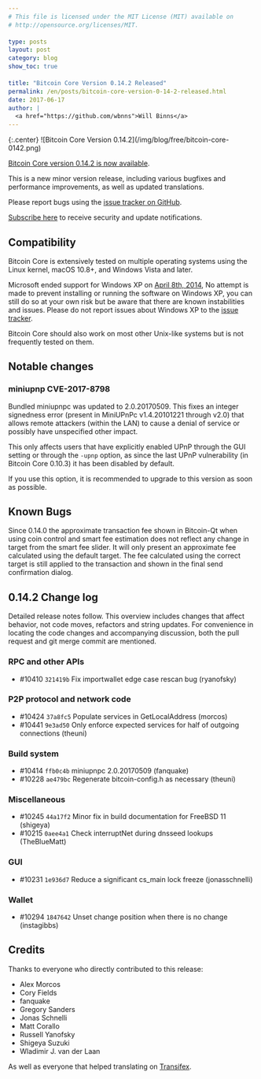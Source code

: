 ```yaml
---
# This file is licensed under the MIT License (MIT) available on
# http://opensource.org/licenses/MIT.

type: posts
layout: post
category: blog
show_toc: true

title: "Bitcoin Core Version 0.14.2 Released"
permalink: /en/posts/bitcoin-core-version-0-14-2-released.html
date: 2017-06-17
author: |
  <a href="https://github.com/wbnns">Will Binns</a>
---
```


<div class="post-content" markdown="1">
{:.center}
![Bitcoin Core Version 0.14.2](/img/blog/free/bitcoin-core-0142.png)

[Bitcoin Core version 0.14.2 is now available](https://bitcoin.org/en/download).

This is a new minor version release, including various bugfixes and
performance improvements, as well as updated translations.

Please report bugs using the [issue tracker on GitHub](https://github.com/bitcoin/bitcoin/issues).

[Subscribe here](https://bitcoincore.org/en/list/announcements/join/) to receive
security and update notifications.
</div>

<div class="toccontent-block boxexpand" markdown="1">

## Compatibility

Bitcoin Core is extensively tested on multiple operating systems using
the Linux kernel, macOS 10.8+, and Windows Vista and later.

Microsoft ended support for Windows XP on [April 8th,
2014](https://www.microsoft.com/en-us/WindowsForBusiness/end-of-xp-support),
No attempt is made to prevent installing or running the software on Windows XP,
you can still do so at your own risk but be aware that there are known
instabilities and issues. Please do not report issues about Windows XP to the
[issue tracker](https://github.com/bitcoin/bitcoin/issues).

Bitcoin Core should also work on most other Unix-like systems but is not
frequently tested on them.
</div>

<div class="toccontent-block boxexpand" markdown="1">

## Notable changes

### miniupnp CVE-2017-8798

Bundled miniupnpc was updated to 2.0.20170509. This fixes an integer signedness error
(present in MiniUPnPc v1.4.20101221 through v2.0) that allows remote attackers
(within the LAN) to cause a denial of service or possibly have unspecified
other impact.

This only affects users that have explicitly enabled UPnP through the GUI
setting or through the `-upnp` option, as since the last UPnP vulnerability
(in Bitcoin Core 0.10.3) it has been disabled by default.

If you use this option, it is recommended to upgrade to this version as soon as
possible.
</div>

<div class="toccontent-block boxexpand" markdown="1">

## Known Bugs

Since 0.14.0 the approximate transaction fee shown in Bitcoin-Qt when using coin
control and smart fee estimation does not reflect any change in target from the
smart fee slider. It will only present an approximate fee calculated using the
default target. The fee calculated using the correct target is still applied to
the transaction and shown in the final send confirmation dialog.
</div>

<div class="toccontent-block boxexpand" markdown="1">

## 0.14.2 Change log

Detailed release notes follow. This overview includes changes that affect
behavior, not code moves, refactors and string updates. For convenience in locating
the code changes and accompanying discussion, both the pull request and
git merge commit are mentioned.

### RPC and other APIs

- \#10410 `321419b` Fix importwallet edge case rescan bug (ryanofsky)

### P2P protocol and network code

- \#10424 `37a8fc5` Populate services in GetLocalAddress (morcos)
- \#10441 `9e3ad50` Only enforce expected services for half of outgoing connections (theuni)

### Build system

- \#10414 `ffb0c4b` miniupnpc 2.0.20170509 (fanquake)
- \#10228 `ae479bc` Regenerate bitcoin-config.h as necessary (theuni)

### Miscellaneous

- \#10245 `44a17f2` Minor fix in build documentation for FreeBSD 11 (shigeya)
- \#10215 `0aee4a1` Check interruptNet during dnsseed lookups (TheBlueMatt)

### GUI

- \#10231 `1e936d7` Reduce a significant cs_main lock freeze (jonasschnelli)

### Wallet

- \#10294 `1847642` Unset change position when there is no change (instagibbs)
</div>

<div class="toccontent-block boxexpand" markdown="1">

## Credits

Thanks to everyone who directly contributed to this release:

- Alex Morcos
- Cory Fields
- fanquake
- Gregory Sanders
- Jonas Schnelli
- Matt Corallo
- Russell Yanofsky
- Shigeya Suzuki
- Wladimir J. van der Laan

As well as everyone that helped translating on
[Transifex](https://www.transifex.com/projects/p/bitcoin/).
</div>
